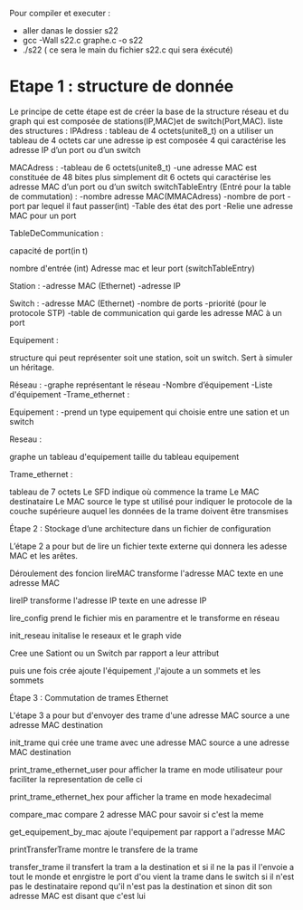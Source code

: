 Pour compiler et executer :
-  aller danas le dossier s22 
- gcc -Wall s22.c graphe.c -o s22
- ./s22
( ce sera le main du fichier s22.c qui sera éxécuté)


# Etape 1 : structure de donnée

Le principe de cette étape est de créer la base de la structure réseau et du graph qui est composée de stations(IP,MAC)et  de switch(Port,MAC).
liste des structures : 
IPAdress : 
tableau de 4 octets(unite8_t)
on a utiliser un tableau de 4 octets car une adresse ip est composée 4
qui caractérise les adresse IP d’un port ou d’un switch 

MACAdress : 
   -tableau de 6 octets(unite8_t)
   -une adresse MAC est constituée de 48 bites plus simplement dit 6 octets
    qui caractérise les adresse MAC d’un port ou d’un switch
switchTableEntry (Entré pour la  table de commutation) :
   -nombre adresse MAC(MMACAdress)
   -nombre de port 
   -port par lequel il faut passer(int)
   -Table des état des port
   -Relie une adresse MAC pour un port

TableDeCommunication :
       
capacité de port(in
t)
       
nombre d'entrée  (int)
Adresse mac et leur port (switchTableEntry)

Station : 
      -adresse MAC (Ethernet)
      -adresse IP

Switch :
    -adresse MAC (Ethernet)
    -nombre de ports
    -priorité (pour le protocole STP)
    -table de communication qui garde les adresse MAC à un port


Equipement :
      
structure qui peut représenter soit une station,    soit un switch.
Sert à simuler un héritage.

Réseau : 
     -graphe représentant le réseau
     -Nombre d’équipement 
     -Liste d'équipement
     -Trame_ethernet :

Equipement : 
       -prend un type equipement qui choisie entre une sation et un switch

Reseau :
    
graphe 
un tableau d'equipement 
taille du tableau equipement

Trame_ethernet : 
        
tableau de 7 octets 
Le SFD indique où commence la trame
Le MAC destinataire 
Le MAC source
le type st utilisé pour indiquer le protocole de la couche supérieure auquel les données de la trame doivent être transmises


Étape 2 : Stockage d’une architecture dans un fichier de configuration

L’étape 2 a pour but de lire un fichier texte externe qui donnera les adesse MAC et les arêtes.

Déroulement des foncion
lireMAC transforme l'adresse MAC texte en une adresse MAC 

lireIP transforme l'adresse IP texte en une adresse IP

lire_config prend le fichier mis en paramentre et le transforme en réseau

init_reseau initalise le reseaux et le graph vide

Cree une Sationt ou un Switch par rapport a leur attribut 

puis une fois crée ajoute l'équipement 
,l'ajoute a un sommets et les sommets


Étape 3 : Commutation de trames Ethernet

L'étape 3 a pour but d'envoyer des trame d'une adresse MAC source a une adresse MAC destination

init_trame qui crée une trame avec une adresse MAC source a une adresse MAC destination

print_trame_ethernet_user pour afficher la trame en mode utilisateur pour faciliter la representation de celle ci

print_trame_ethernet_hex pour afficher la trame en mode hexadecimal

compare_mac compare 2 adresse MAC pour savoir si c'est la meme 

get_equipement_by_mac ajoute l'equipement par rapport a l'adresse MAC

printTransferTrame montre le transfere de la trame

transfer_trame il transfert la tram a la destination et si il ne la pas il l'envoie a tout le monde et enrgistre le port d'ou vient la trame dans le switch
si il n'est pas le destinataire repond qu'il n'est pas la destination et sinon dit son adresse MAC est disant que c'est lui